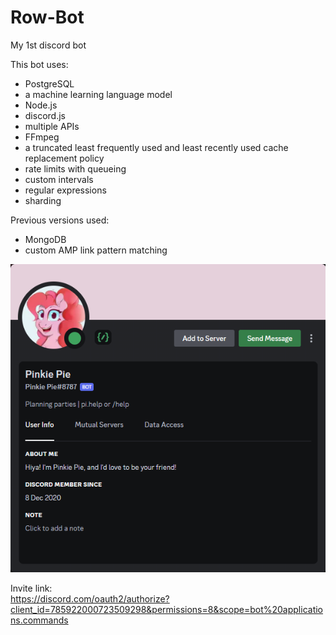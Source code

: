 # Row-Bot
My 1st discord bot

This bot uses:
- PostgreSQL
- a machine learning language model
- Node.js
- discord.js
- multiple APIs
- FFmpeg
- a truncated least frequently used and least recently used cache replacement policy
- rate limits with queueing
- custom intervals
- regular expressions
- sharding

Previous versions used:
- MongoDB
- custom AMP link pattern matching

![image](./images/image.png)

Invite link:<br />
https://discord.com/oauth2/authorize?client_id=785922000723509298&permissions=8&scope=bot%20applications.commands
